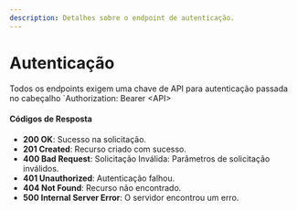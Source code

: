 ```yaml
---
description: Detalhes sobre o endpoint de autenticação.
---
```


# Autenticação

Todos os endpoints exigem uma chave de API para autenticação passada no cabeçalho \`Authorization: Bearer \<API>

#### Códigos de Resposta

* **200 OK**: Sucesso na solicitação.
* **201 Created**: Recurso criado com sucesso.
* **400 Bad Request**: Solicitação Inválida: Parâmetros de solicitação inválidos.
* **401 Unauthorized**: Autenticação falhou.
* **404 Not Found**: Recurso não encontrado.
* **500 Internal Server Error**: O servidor encontrou um erro.
